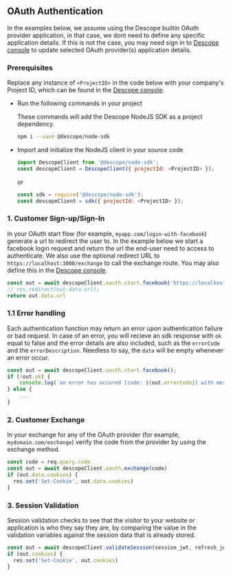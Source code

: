 ## OAuth Authentication

In the examples below, we assume using the Descope builtin OAuth provider application, in that case, we dont need to define any specific application details.
If this is not the case, you may need sign in to [Descope console](https://app.descope.com) to update selected OAuth provider(s) application details.

### Prerequisites

Replace any instance of `<ProjectID>` in the code below with your company's Project ID, which can be found in the [Descope console](https://app.descope.com).

- Run the following commands in your project

  These commands will add the Descope NodeJS SDK as a project dependency.

  ```bash
  npm i --save @descope/node-sdk
  ```

- Import and initialize the NodeJS client in your source code

  ```javascript
  import DescopeClient from '@descope/node-sdk';
  const descopeClient = DescopeClient({ projectId: <ProjectID> });
  ```

  or

  ```javascript
  const sdk = require('@descope/node-sdk');
  const descopeClient = sdk({ projectId: <ProjectID> });
  ```

### 1. Customer Sign-up/Sign-In

In your OAuth start flow (for example, `myapp.com/login-with-facebook`) generate a url to redirect the user to. In the example below we start a facebook login request and return the url the end-user need to access to authenticate.
We also use the optional redirect URL to `https://localhost:3000/exchange` to call the exchange route. You may also define this in the [Descope console](https://app.descope.com).

```javascript
const out = await descopeClient.oauth.start.facebook('https://localhost:3000/exchange')
// res.redirect(out.data.url);
return out.data.url
```

### 1.1 Error handling

Each authentication function may return an error upon authentication failure or bad request. In case of an error, you will recieve an sdk response with `ok` equal to false and the error details are also included, such as the `errorCode` and the `errorDescription`. Needless to say, the `data` will be empty whenever an error occur.

```javascript
const out = await descopeClient.oauth.start.facebook();
if (!out.ok) {
    console.log(`an error has occured [code: ${out.errorCode}] with message: "${out.errorDescription}"`)
} else {
    ...
}
```

### 2. Customer Exchange

In your exchange for any of the OAuth provider (for example, `mydomain.com/exchange`) verify the code from the provider by using the exchange method.

```javascript
const code = req.query.code
const out = await descopeClient.oauth.exchange(code)
if (out.data.cookies) {
  res.set('Set-Cookie', out.data.cookies)
}
```

### 3. Session Validation

Session validation checks to see that the visitor to your website or application is who they say they are, by comparing the value in the validation variables against the session data that is already stored.

```javascript
const out = await descopeClient.validateSession(session_jwt, refresh_jwt)
if (out.cookies) {
  res.set('Set-Cookie', out.cookies)
}
```
